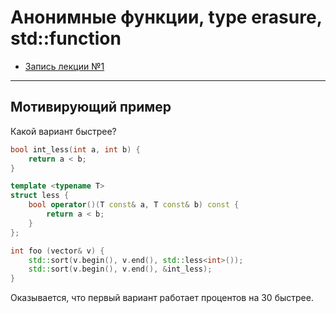 #  Анонимные функции, type erasure, std::function
- [Запись лекции №1](https://www.youtube.com/watch?v=ItNnt_7D5w0)
---
## Мотивирующий пример

Какой вариант быстрее?

```c++
bool int_less(int a, int b) {
    return a < b;
}

template <typename T>
struct less {
    bool operator()(T const& a, T const& b) const {
        return a < b;
    }
};

int foo (vector& v) {
    std::sort(v.begin(), v.end(), std::less<int>());
    std::sort(v.begin(), v.end(), &int_less);
}
```

Оказывается, что первый вариант работает процентов на 30 быстрее.